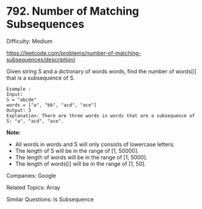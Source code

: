 # 792. Number of Matching Subsequences

Difficulty: Medium

https://leetcode.com/problems/number-of-matching-subsequences/description/

Given string S and a dictionary of words words, find the number of words[i] that is a subsequence of S.
```
Example :
Input: 
S = "abcde"
words = ["a", "bb", "acd", "ace"]
Output: 3
Explanation: There are three words in words that are a subsequence of S: "a", "acd", "ace".
```
**Note:**

* All words in words and S will only consists of lowercase letters.
* The length of S will be in the range of [1, 50000].
* The length of words will be in the range of [1, 5000].
* The length of words[i] will be in the range of [1, 50].

Companies: Google

Related Topics: Array

Similar Questions: Is Subsequence
